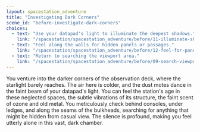 ```yaml
---
layout: spacestation_adventure
title: "Investigating Dark Corners"
scene_id: "before-investigate-dark-corners"
choices:
  - text: "Use your datapad's light to illuminate the deepest shadows."
    link: "/spacestation/spacestation_adventure/before/11-illuminate-shadows"
  - text: "Feel along the walls for hidden panels or passages."
    link: "/spacestation/spacestation_adventure/before/12-feel-for-panels"
  - text: "Return to searching the viewport area."
    link: "/spacestation/spacestation_adventure/before/09-search-viewport"
---
```


You venture into the darker corners of the observation deck, where the starlight barely reaches. The air here is colder, and the dust motes dance in the faint beam of your datapad's light. You can feel the station's age in these neglected spaces, the subtle vibrations of its structure, the faint scent of ozone and old metal. You meticulously check behind consoles, under ledges, and along the seams of the bulkheads, searching for anything that might be hidden from casual view. The silence is profound, making you feel utterly alone in this vast, dark chamber.
